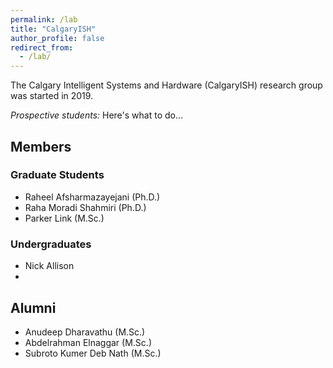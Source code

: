 ```yaml
---
permalink: /lab
title: "CalgaryISH"
author_profile: false
redirect_from: 
  - /lab/
---
```


The Calgary Intelligent Systems and Hardware (CalgaryISH) research group was started in 2019. 

*Prospective students:* Here's what to do...


## Members
### Graduate Students
- Raheel Afsharmazayejani (Ph.D.)
- Raha Moradi Shahmiri (Ph.D.)
- Parker Link (M.Sc.)

### Undergraduates
- Nick Allison
- 

## Alumni
- Anudeep Dharavathu (M.Sc.)
- Abdelrahman Elnaggar (M.Sc.)
- Subroto Kumer Deb Nath (M.Sc.)